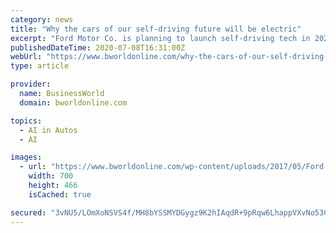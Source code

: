 ```yaml
---
category: news
title: "Why the cars of our self-driving future will be electric"
excerpt: "Ford Motor Co. is planning to launch self-driving tech in 2022 but in hybrid cars first. The company’s testing found computers and sensors powering self-driving could cut the electric car’s range by more than 50%. Photo via Ford Motor Company."
publishedDateTime: 2020-07-08T16:31:00Z
webUrl: "https://www.bworldonline.com/why-the-cars-of-our-self-driving-future-will-be-electric/"
type: article

provider:
  name: BusinessWorld
  domain: bworldonline.com

topics:
  - AI in Autos
  - AI

images:
  - url: "https://www.bworldonline.com/wp-content/uploads/2017/05/Ford-motor.jpeg"
    width: 700
    height: 466
    isCached: true

secured: "3vNU5/LOmXoNSVS4f/MH8bYSSMYDGygz9K2hIAqdR+9pRqw6LhappVXvNo53CccmQLyueK1lGuhnfmpdWCVoQcUjXG49OtBPfS3QRcvckFCLxvKD2lEfu34jLrKVjWoHmrx0LTrZl48RUDTzmwLfRjIxXG2pnWOl4c3QW2f6FQCMPkbJ3hOYAlTWYS9QBnXW42Pr4B+NuEXrVQvApTr5/VrwksJcWiSTef5NMq4Kp+yO0CwrRfqkG9JARy6RrMpcYhvIeYxH694bPwDDDI8GEJHN0K6qJ/k+xRRQ9/3C5e9uwZMBAeuz7tcJS4SIIP/0ZfXLMBiNwj1yFrhVXOeOoQ==;/KtrFPpNVkg2g7HtQrcJFA=="
---
```


